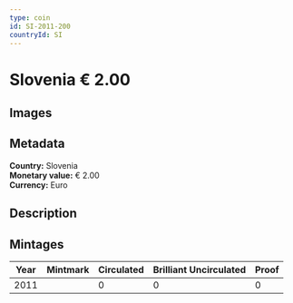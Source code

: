 ```yaml
---
type: coin
id: SI-2011-200
countryId: SI
---
```


# Slovenia € 2.00

## Images


## Metadata

**Country:** Slovenia\
**Monetary value:** € 2.00\
**Currency:** Euro

## Description


## Mintages
| Year | Mintmark | Circulated | Brilliant Uncirculated | Proof |
| ---- | -------- | ---------- | ---------------------- | ----- |
| 2011 |  | 0| 0 | 0 |
